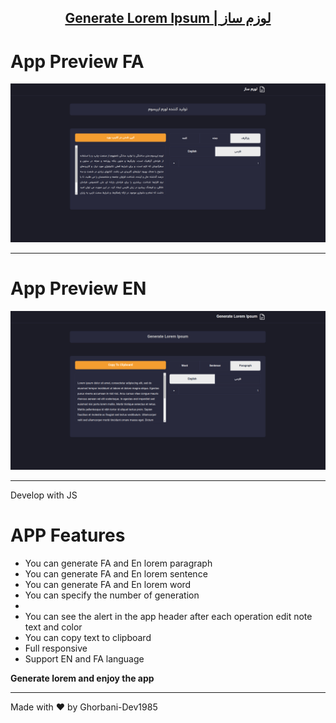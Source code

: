 <p align="center">
  <a href="#">
    <h2 align="center">Generate Lorem Ipsum | لوزم ساز</h2>
  </a>
</p>

# App Preview FA

![Anurag Hazra Site Preview](./Assets/Images/Screenshot-FA.png)

---
# App Preview EN

![Anurag Hazra Site Preview](./Assets/Images/Screenshot-EN.png)

---
Develop with JS

# APP Features
<ul>
<li>You can generate FA and En lorem paragraph</li>
<li>You can generate FA and En lorem sentence</li>
<li>You can generate FA and En lorem word</li>
<li>You can specify the number of generation<li>
<li>You can see the alert in the app header after each operation edit note text and color</li>
<li>You can copy text to clipboard</li>
<li>Full responsive</li>
<li>Support EN and FA language</li>
</ul>


<strong>Generate lorem and enjoy the app</strong>

---

Made with :heart: by Ghorbani-Dev1985
